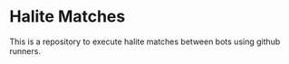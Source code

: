 # Halite Matches

This is a repository to execute halite matches between bots using github runners.
